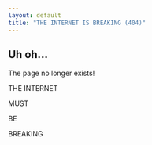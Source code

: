 ```yaml
---
layout: default
title: "THE INTERNET IS BREAKING (404)"
---
```


## Uh oh...
The page no longer exists! 

THE INTERNET

MUST

BE 

BREAKING
